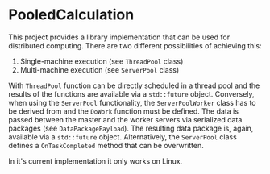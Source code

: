 # PooledCalculation

This project provides a library implementation that can be used for distributed computing.
There are two different possibilities of achieving this:

1. Single-machine execution (see `ThreadPool` class)
2. Multi-machine execution (see `ServerPool` class)

With `ThreadPool` function can be directly scheduled in a thread pool and the results of the
functions are available via a `std::future` object.
Conversely, when using the `ServerPool` functionality, the `ServerPoolWorker` class has to be 
derived from and the `DoWork` function must be defined. The data is passed between the master 
and the worker servers via serialized data packages (see `DataPackagePayload`). The resulting
data package is, again, available via a `std::future` object. Alternatively, the `ServerPool` 
class defines a `OnTaskCompleted` method that can be overwritten.

In it's current implementation it only works on Linux.
